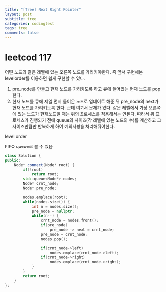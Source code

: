 ```yaml
---
title: "[Tree] Next Right Pointer"
layout: post
subtitle: tree
categories: codingtest
tags: tree
comments: false
---
```


# leetcod 117
어떤 노드의 같은 레벨에 있는 오른쪽 노드를 가리키야한다. 즉 앞서 구현해본 levelorder를 이용하면 쉽게 구현할 수 있다.
1. pre_node를 만들고 현재 노드를 가리키도록 하고 큐에 들어있는 현재 노드를 pop한다. 
2. 현재 노드를 큐에 제일 먼저 들어온 노드로 업데이트 해준 뒤 pre_node의 next가 현재 노드를 가리키도록 한다.
근데 여기서 문제가 있다. 같은 레벨에서 가장 오른쪽에 있는 노드가 현재노드일 때는 위의 프로세스를 적용해서는 안된다. 따라서
위 프로세스가 진행되기 전에 queue의 사이즈(각 레벨에 있는 노드의 수)를 계산하고 그 사이즈만큼만 반복하게 하여 예외사항을
처리해줘야한다.

level order

FIFO queue로 볼 수 있음
```cpp
class Solution {
public:
    Node* connect(Node* root) {
        if(!root)
            return root;
        std::queue<Node*> nodes;
        Node* crnt_node;
        Node* pre_node;

        nodes.emplace(root);
        while(nodes.size()) {
            int n = nodes.size();
            pre_node = nullptr;
            while(n--) {
                crnt_node = nodes.front();
                if(pre_node)
                    pre_node -> next = crnt_node;
                pre_node = crnt_node;
                nodes.pop();

                if(crnt_node->left)
                    nodes.emplace(crnt_node->left);
                if(crnt_node->right)
                    nodes.emplace(crnt_node->right);
            }
        }
        return root;
    }
};
```